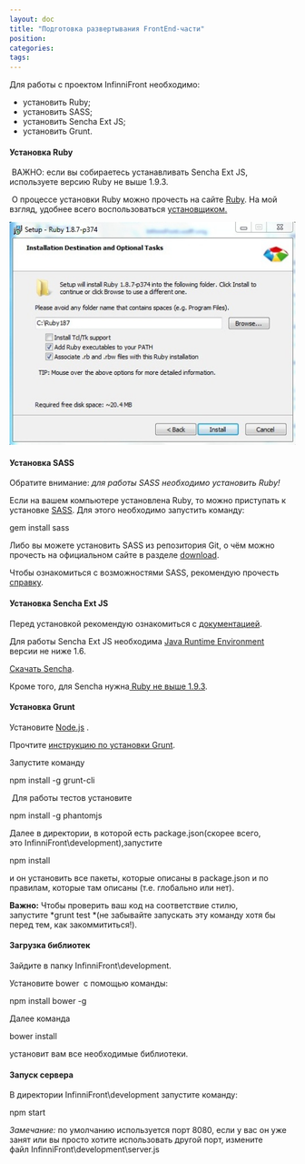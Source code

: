 ```yaml
---
layout: doc
title: "Подготовка развертывания FrontEnd-части"
position: 
categories: 
tags: 
---
```


Для работы с проектом InfinniFront необходимо:

* установить Ruby;
* установить SASS;
* установить Sencha Ext JS;
* установить Grunt.

#### Установка Ruby

 ВАЖНО: если вы собираетесь устанавливать Sencha Ext JS, используете версию Ruby не выше 1.9.3.

 О процессе установки Ruby можно прочесть на сайте [Ruby](https://www.ruby-lang.org/en/downloads/). На мой взгляд, удобнее всего воспользоваться [установщиком](http://rubyinstaller.org/downloads/)[.](https://www.ruby-lang.org/en/downloads/)

![](3.jpg)

#### Установка SASS

Обратите внимание: *для работы SASS необходимо установить Ruby!*

Если на вашем компьютере установлена Ruby, то можно приступать к установке [SASS](http://sass-lang.com/). Для этого необходимо запустить команду:

gem install sass

Либо вы можете установить SASS из репозитория Git, о чём можно прочесть на официальном сайте в разделе [download](http://sass-lang.com/download.html). 

Чтобы ознакомиться с возможностями SASS, рекомендую прочесть [справку](http://sass-lang.com/docs/yardoc/file.SASS_REFERENCE.html).

#### Установка Sencha Ext JS

Перед установкой рекомендую ознакомиться с [документацией](http://docs.sencha.com/extjs/4.2.1/#/guide/command). 

Для работы Sencha Ext JS необходима [Java Runtime Environment](http://www.oracle.com/technetwork/java/javase/downloads/jre7-downloads-1880261.html)  версии не ниже 1.6.

[Скачать Sencha](http://www.sencha.com/products/sencha-cmd/download).

Кроме того, для Sencha нужна[ Ruby не выше 1.9.3](https://www.ruby-lang.org/en/news/2012/06/29/ruby-1-8-7-p370-released/).

#### Установка Grunt

Установите [Node.js](http://nodejs.org/) .

Прочтите [инструкцию по установки Grunt](http://gruntjs.com/getting-started).

Запустите команду 

npm install -g grunt-cli 

 Для работы тестов установите 

npm install -g phantomjs

Далее в директории, в которой есть package.json(скорее всего, это InfinniFront\development),запустите 

npm install 

и он установить все пакеты, которые описаны в package.json и по правилам, которые там описаны (т.е. глобально или нет).

**Важно:** Чтобы проверить ваш код на соответствие стилю, запустите *grunt test *(не забывайте запускать эту команду хотя бы перед тем, как закоммититься!).

#### Загрузка библиотек

Зайдите в папку InfinniFront\development.

Установите bower  с помощью команды:

npm install bower -g

Далее команда

bower install

установит вам все необходимые библиотеки.

#### Запуск сервера

В директории InfinniFront\development запустите команду:

npm start

*Замечание:* по умолчанию используется порт 8080, если у вас он уже занят или вы просто хотите использовать другой порт, измените файл InfinniFront\development\server.js


